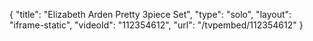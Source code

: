 {
    "title": "Elizabeth Arden Pretty 3piece Set",
    "type": "solo",
    "layout": "iframe-static",
    "videoId": "112354612",
    "url": "\/tvpembed\/112354612"
}